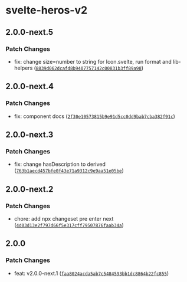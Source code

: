 # svelte-heros-v2

## 2.0.0-next.5

### Patch Changes

- fix: change size=number to string for Icon.svelte, run format and lib-helpers ([`8839d062dcafd8b9407757142c00831b3ff89a98`](https://github.com/shinokada/svelte-heros-v2/commit/8839d062dcafd8b9407757142c00831b3ff89a98))

## 2.0.0-next.4

### Patch Changes

- fix: component docs ([`2f30e10573815b9e91d5cc0dd9bab7cba382f91c`](https://github.com/shinokada/svelte-heros-v2/commit/2f30e10573815b9e91d5cc0dd9bab7cba382f91c))

## 2.0.0-next.3

### Patch Changes

- fix: change hasDescription to derived ([`763b1aecd457bfe0f43e71a9312c9e9aa51e05be`](https://github.com/shinokada/svelte-heros-v2/commit/763b1aecd457bfe0f43e71a9312c9e9aa51e05be))

## 2.0.0-next.2

### Patch Changes

- chore: add npx changeset pre enter next ([`4d03d13e2f797d66f5e317cff79507876faab34a`](https://github.com/shinokada/svelte-heros-v2/commit/4d03d13e2f797d66f5e317cff79507876faab34a))

## 2.0.0

### Patch Changes

- feat: v2.0.0-next.1 ([`faa8024acda5ab7c5484593bb1dc8864b22fc855`](https://github.com/shinokada/svelte-heros-v2/commit/faa8024acda5ab7c5484593bb1dc8864b22fc855))
